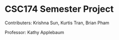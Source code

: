 # CSC174 Semester Project
Contributers:
Krishna Sun, Kurtis Tran, Brian Pham

Professor:
Kathy Applebaum
